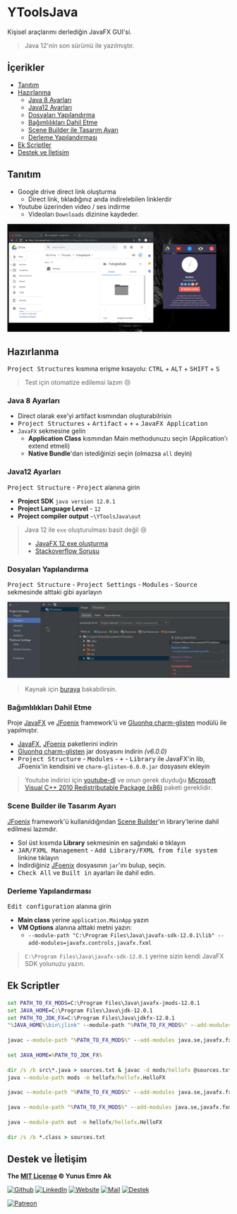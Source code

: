 # YToolsJava <!-- omit in toc -->

Kişisel araçlarımı derlediğin JavaFX GUI'si.

> Java 12'nin son sürümü ile yazılmıştır.

## İçerikler <!-- omit in toc -->

- [Tanıtım](#Tan%C4%B1t%C4%B1m)
- [Hazırlanma](#Haz%C4%B1rlanma)
  - [Java 8 Ayarları](#Java-8-Ayarlar%C4%B1)
  - [Java12 Ayarları](#Java12-Ayarlar%C4%B1)
  - [Dosyaları Yapılandırma](#Dosyalar%C4%B1-Yap%C4%B1land%C4%B1rma)
  - [Bağımlılıkları Dahil Etme](#Ba%C4%9F%C4%B1ml%C4%B1l%C4%B1klar%C4%B1-Dahil-Etme)
  - [Scene Builder ile Tasarım Ayarı](#Scene-Builder-ile-Tasar%C4%B1m-Ayar%C4%B1)
  - [Derleme Yapılandırması](#Derleme-Yap%C4%B1land%C4%B1rmas%C4%B1)
- [Ek Scriptler](#Ek-Scriptler)
- [Destek ve İletişim](#Destek-ve-%C4%B0leti%C5%9Fim)

## Tanıtım

- Google drive direct link oluşturma
  - Direct link, tıkladığınız anda indirelebilen linklerdir
- Youtube üzerinden video / ses indirme
  - Videoları `Downloads` dizinine kaydeder.

[![app](res/app.gif)](res/app.mp4)

## Hazırlanma

<kbd>Project Structures</kbd> kısmına erişme kısayolu: <kbd>CTRL</kbd> + <kbd>ALT</kbd> + <kbd>SHIFT</kbd> + <kbd>S</kbd>

> Test için otomatize edilemsi lazım 😢

### Java 8 Ayarları

- Direct olarak exe'yi artifact kısmından oluşturabilrisin
- <kbd>Project Structures</kbd> + <kbd>Artifact</kbd> + <kbd>+</kbd> + <kbd>JavaFX Application</kbd>
- `JavaFX` sekmesine gelin
  - **Application Class** kısmından Main methodunuzu seçin (Application'ı extend etmeli)
  - **Native Bundle**'dan istediğinizi seçin (olmazsa `all` deyin)

### Java12 Ayarları

<kbd>Project Structure</kbd> - <kbd>Project</kbd> alanına girin

- **Project SDK** `java version 12.0.1`
- **Project Language Level** - `12`
- **Project compiler output** `~\YToolsJava\out`

> Java 12 ile `exe` oluşturulması basit değil 😢
>
> - [JavaFX 12 exe oluşturma](https://medium.com/@adam_carroll/java-packager-with-jdk11-31b3d620f4a8)
> - [Stackoverflow Sorusu](https://stackoverflow.com/questions/53453212/how-to-deploy-a-javafx-11-desktop-application-with-a-jre)

### Dosyaları Yapılandırma

<kbd>Project Structure</kbd> - <kbd>Project Settings</kbd> - <kbd>Modules</kbd> - <kbd>Source</kbd> sekmesinde alttaki gibi ayarlayın

![](res/intellij_res_file.png)

> Kaynak için [buraya](https://openjfx.io/openjfx-docs/#install-javafx) bakabilirsin.

### Bağımlılıkları Dahil Etme

Proje [JavaFX] ve [JFoenix] framework'ü ve [Gluonhq charm-glisten] modülü ile yapılmıştır.

- [JavaFX], [JFoenix] paketlerini indirin
- [Gluonhq charm-glisten] jar dosyasını indirin _(v6.0.0)_
- <kbd>Project Structure</kbd> - <kbd>Modules</kbd> - <kbd>+</kbd> - <kbd>Library</kbd> ile JavaFX'in lib, JFoenix'in kendisini ve `charm-glisten-6.0.0.jar` dosyasını ekleyin

> Youtube indirici için [youtube-dl](https://yt-dl.org/downloads/2019.06.21/youtube-dl.exe) ve onun gerek duyduğu [Microsoft Visual C++ 2010 Redistributable Package (x86)](https://download.microsoft.com/download/5/B/C/5BC5DBB3-652D-4DCE-B14A-475AB85EEF6E/vcredist_x86.exe) paketi gereklidir.

### Scene Builder ile Tasarım Ayarı

[JFoenix] framework'ü kullanıldığından [Scene Builder]'ın library'lerine dahil edilmesi lazımdır.

- Sol üst kısımda **Library** sekmesinin en sağındaki <kbd>⚙</kbd> tıklayın
- <kbd>JAR/FXML Management</kbd> - <kbd>Add Library/FXML from file system</kbd> linkine tıklayın
- İndirdiğiniz [JFoenix] dosyasının `jar`'ını bulup, seçin.
- <kbd>Check All</kbd> ve <kbd>Built in</kbd> ayarları ile dahil edin.

### Derleme Yapılandırması

<kbd>Edit configuration</kbd> alanına girin

- **Main class** yerine `application.MainApp` yazın
- **VM Options** alanına alttaki metni yazın:
  - `--module-path "C:\Program Files\Java\javafx-sdk-12.0.1\lib" --add-modules=javafx.controls,javafx.fxml`

> `C:\Program Files\Java\javafx-sdk-12.0.1` yerine sizin kendi JavaFX SDK yolunuzu yazın.

## Ek Scriptler

```bat
set PATH_TO_FX_MODS=C:\Program Files\Java\javafx-jmods-12.0.1
set JAVA_HOME=C:\Program Files\Java\jdk-12.0.1
set PATH_TO_JDK_FX=C:\Program Files\Java\jdkfx-12.0.1
"%JAVA_HOME%\bin\jlink" --module-path "%PATH_TO_FX_MODS%" --add-modules java.se,javafx.fxml,javafx.web,javafx.media,javafx.swing --bind-services --output "%PATH_TO_JDK_FX%"

javac --module-path "%PATH_TO_FX_MODS%" --add-modules java.se,javafx.fxml,javafx.web,javafx.media,javafx.swing --bind-services --output "%PATH_TO_JDK_FX%"

set JAVA_HOME=%PATH_TO_JDK_FX%

dir /s /b src\*.java > sources.txt & javac -d mods/hellofx @sources.txt & del sources.txt
java --module-path mods -m hellofx/hellofx.HelloFX

javac --module-path "%PATH_TO_FX_MODS%" --add-modules java.se,javafx.fxml,javafx.web,javafx.media,javafx.swing -d out/ytoolsfx @sources.txt

java --module-path "%PATH_TO_FX_MODS%" --add-modules java.se,javafx.fxml,javafx.web,javafx.media,javafx.swing -d out/ytoolsfx @sources.txt

java --module-path out -m hellofx/hellofx.HelloFX

dir /s /b *.class > sources.txt
```

## Destek ve İletişim

**The [MIT License](https://choosealicense.com/licenses/mit/) &copy; Yunus Emre Ak**

[![Github](https://drive.google.com/uc?id=1PzkuWOoBNMg0uOMmqwHtVoYt0WCqi-O5)][github]
[![LinkedIn](https://drive.google.com/uc?id=1hvdil0ZHVEzekQ4AYELdnPOqzunKpnzJ)][linkedin]
[![Website](https://drive.google.com/uc?id=1wR8Ph0FBs36ZJl0Ud-HkS0LZ9b66JBqJ)][website]
[![Mail](https://drive.google.com/uc?id=142rP0hbrnY8T9kj_84_r7WxPG1hzWEcN)][mail]
[![Destek](https://drive.google.com/uc?id=1zyU7JWlw4sJTOx46gJlHOfYBwGIkvMQs)][bağış anlık]

[![Patreon](https://drive.google.com/uc?id=11YmCRmySX7v7QDFS62ST2JZuE70RFjDG)][bağış aylık]

[javafx]: http://gluonhq.com/download/javafx-12-0-1-sdk-windows/
[jfoenix]: https://search.maven.org/remotecontent?filepath=com/jfoenix/jfoenix/9.0.8/jfoenix-9.0.8.jar
[gluonhq charm-glisten]: https://nexus.gluonhq.com/nexus/content/repositories/releases/com/gluonhq/charm-glisten/
[scene builder]: https://gluonhq.com/products/scene-builder/thanks/?dl=/download/scene-builder-11-windows-x64/

<!-- İletişim -->

[mail]: mailto::yedhrab@gmail.com?subject=YBilgiler%20%7C%20Github
[github]: https://github.com/yedhrab
[website]: https://yemreak.com
[linkedin]: https://www.linkedin.com/in/yemreak/
[bağış anlık]: https://gogetfunding.com/yemreak/
[bağış aylık]: https://www.patreon.com/yemreak/

<!-- İletişim Sonu -->
